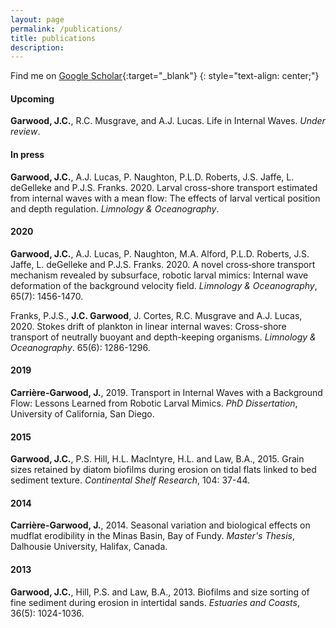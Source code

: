```yaml
---
layout: page
permalink: /publications/
title: publications
description: 
---
```


Find me on [Google Scholar](https://scholar.google.com/citations?user=C5gj9gsAAAAJ){:target="\_blank"}
{: style="text-align: center;"}

#### Upcoming

**Garwood, J.C.**, R.C. Musgrave, and A.J. Lucas. Life in Internal Waves. *Under review*. 

#### In press

**Garwood, J.C.**, A.J. Lucas, P. Naughton, P.L.D. Roberts, J.S. Jaffe, L. deGelleke and P.J.S. Franks. 2020. Larval cross-shore transport estimated from internal waves with a mean flow: The effects of larval vertical position and depth regulation. *Limnology & Oceanography*.

#### 2020

**Garwood, J.C.**, A.J. Lucas, P. Naughton, M.A. Alford, P.L.D. Roberts, J.S. Jaffe, L. deGelleke and P.J.S. Franks. 2020. A novel cross‐shore transport mechanism revealed by subsurface, robotic larval mimics: Internal wave deformation of the background velocity field. *Limnology & Oceanography*, 65(7): 1456-1470.

Franks, P.J.S., **J.C. Garwood**, J. Cortes, R.C. Musgrave and A.J. Lucas, 2020. Stokes drift of plankton in linear internal waves: Cross-shore transport of neutrally buoyant and depth-keeping organisms. *Limnology & Oceanography*. 65(6): 1286-1296.

#### 2019

**Carrière-Garwood, J.**, 2019. Transport in Internal Waves with a Background Flow: Lessons Learned from Robotic Larval Mimics. *PhD Dissertation*, University of California, San Diego. 


#### 2015

**Garwood, J.C.**, P.S. Hill, H.L. MacIntyre, H.L. and Law, B.A., 2015. Grain sizes retained by diatom biofilms during erosion on tidal flats linked to bed sediment texture. *Continental Shelf Research*, 104: 37-44.

#### 2014

**Carrière-Garwood, J.**, 2014. Seasonal variation and biological effects on mudflat erodibility in the Minas Basin, Bay of Fundy. *Master's Thesis*, Dalhousie University, Halifax, Canada.

#### 2013

**Garwood, J.C.**, Hill, P.S. and Law, B.A., 2013. Biofilms and size sorting of fine sediment during erosion in intertidal sands. *Estuaries and Coasts*, 36(5): 1024-1036.
